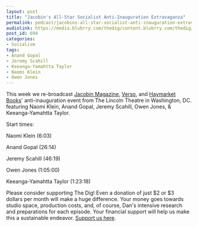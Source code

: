 ```yaml
---
layout: post
title: "Jacobin's All-Star Socialist Anti-Inauguration Extravaganza"
permalink: podcast/jacobins-all-star-socialist-anti-inauguration-extravaganza/
audiolink: https://media.blubrry.com/thedig/content.blubrry.com/thedig/The_Dig_-_EP7.mp3
post_id: 694
categories: 
- Socialism
tags: 
- Anand Gopal
- Jeremy Scahill
- Keeanga-Yamahtta Taylor
- Naomi Klein
- Owen Jones
---
```


This week we re-broadcast 
[Jacobin Magazine](https://www.jacobinmag.com), 
[Verso](https://www.versobooks.com/), and 
[Haymarket Books](https://www.haymarketbooks.org/)' anti-inauguration event from The Lincoln Theatre in Washington, DC. featuring Naomi Klein, Anand Gopal, Jeremy Scahill, Owen Jones, & Keeanga-Yamahtta Taylor.

Start times:

Naomi Klein (6:03)

Anand Gopal (26:14)

Jeremy Scahill (46:19)

Owen Jones (1:05:00)

Keeanga-Yamahtta Taylor (1:23:18)

Please consider supporting The Dig! Even a donation of just $2 or $3 dollars per month will make a huge difference. Your money goes towards studio space, production costs, and, of course, Dan's intensive research and preparations for each episode. Your financial support will help us make this a sustainable endeavor. 
[Support us here](patreon.com/user?u=4839800).